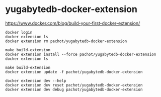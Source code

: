 # yugabytedb-docker-extension

https://www.docker.com/blog/build-your-first-docker-extension/

```
docker login
docker extension ls
docker extension rm pachot/yugabytedb-docker-extension

make build-extension
docker extension install --force pachot/yugabytedb-docker-extension
docker extension ls

make build-extension
docker extension update -f pachot/yugabytedb-docker-extension

docker extension dev --help
docker extension dev reset pachot/yugabytedb-docker-extension
docker extension dev debug pachot/yugabytedb-docker-extension

```
